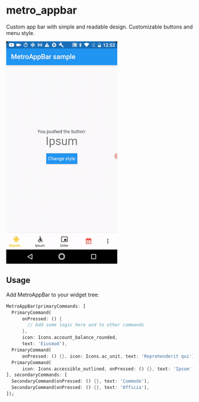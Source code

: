 # metro_appbar

Custom app bar with simple and readable design. Customizable buttons and menu style.

![](.assets/screencast_small.gif)

## Usage

Add MetroAppBar to your widget tree:
```dart
MetroAppBar(primaryCommands: [
  PrimaryCommand(
      onPressed: () {
        // Add some logic here and to other commands
      },
      icon: Icons.account_balance_rounded,
      text: 'Eiusmod'),
  PrimaryCommand(
      onPressed: () {}, icon: Icons.ac_unit, text: 'Reprehenderit qui'),
  PrimaryCommand(
      icon: Icons.accessible_outlined, onPressed: () {}, text: 'Ipsum')
], secondaryCommands: [
  SecondaryCommand(onPressed: () {}, text: 'Commodo'),
  SecondaryCommand(onPressed: () {}, text: 'Officia'),
]);
```